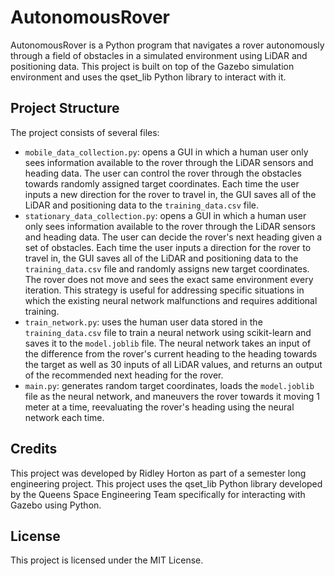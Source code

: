 # AutonomousRover

AutonomousRover is a Python program that navigates a rover autonomously through a field of obstacles in a simulated environment using LiDAR and positioning data. This project is built on top of the Gazebo simulation environment and uses the qset_lib Python library to interact with it.

## Project Structure

The project consists of several files:

- `mobile_data_collection.py`: opens a GUI in which a human user only sees information available to the rover through the LiDAR sensors and heading data. The user can control the rover through the obstacles towards randomly assigned target coordinates. Each time the user inputs a new direction for the rover to travel in, the GUI saves all of the LiDAR and positioning data to the `training_data.csv` file.
- `stationary_data_collection.py`: opens a GUI in which a human user only sees information available to the rover through the LiDAR sensors and heading data. The user can decide the rover's next heading given a set of obstacles. Each time the user inputs a direction for the rover to travel in, the GUI saves all of the LiDAR and positioning data to the `training_data.csv` file and randomly assigns new target coordinates. The rover does not move and sees the exact same environment every iteration. This strategy is useful for addressing specific situations in which the existing neural network malfunctions and requires additional training.
- `train_network.py`: uses the human user data stored in the `training_data.csv` file to train a neural network using scikit-learn and saves it to the `model.joblib` file. The neural network takes an input of the difference from the rover's current heading to the heading towards the target as well as 30 inputs of all LiDAR values, and returns an output of the recommended next heading for the rover.
- `main.py`: generates random target coordinates, loads the `model.joblib` file as the neural network, and maneuvers the rover towards it moving 1 meter at a time, reevaluating the rover's heading using the neural network each time.

## Credits

This project was developed by Ridley Horton as part of a semester long engineering project. This project uses the qset_lib Python library developed by the Queens Space Engineering Team specifically for interacting with Gazebo using Python.

## License

This project is licensed under the MIT License.

